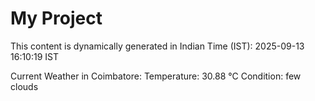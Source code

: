 # My Project

This content is dynamically generated in Indian Time (IST): 2025-09-13 16:10:19 IST


Current Weather in Coimbatore:
Temperature: 30.88 °C
Condition: few clouds
